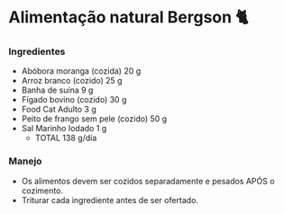 # Alimentação natural Bergson :cat2:

### Ingredientes

* Abóbora moranga (cozida) 20 g
* Arroz branco (cozido) 25 g
* Banha de suína 9 g
* Fígado bovino (cozido) 30 g
* Food Cat Adulto 3 g
* Peito de frango sem pele (cozido) 50 g
* Sal Marinho Iodado 1 g
  * TOTAL 138 g/dia



### Manejo 

* Os alimentos devem ser cozidos separadamente e pesados APÓS o cozimento.
* Triturar cada ingrediente antes de ser ofertado.